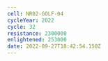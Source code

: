 ```yaml
---
cell: NR02-GOLF-04
cycleYear: 2022
cycle: 32
resistance: 2300000
enlightened: 253000
date: 2022-09-27T18:42:54.150Z
---
```

